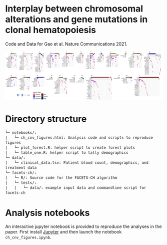 # Interplay between chromosomal alterations and gene mutations in clonal hematopoiesis
Code and Data for Gao et al. Nature Communications 2021.

![image](/onco.png)

# Directory structure
```
└─ notebooks/:
|   └─ ch_cnv_figures.html: Analysis code and scripts to reproduce figures
|   └─ plot_forest.R: helper script to create forest plots
|   └─ table_one.R: helper script to tally demographics
└─ data/:
|   └─ clinical_data.tsv: Patient blood count, demographics, and treatment data
└─ facets-ch/:
|   └─ R/: Source code for the FACETS-CH algorithm
|   └─ tests/:
|   |   └─ data/: example input data and commandline script for facets-ch
```
# Analysis notebooks
An interactive jupyter notebook is provided to reproduce the analyses in the paper. First install [Jupyter](https://jupyter.org/) and then launch the notebook `ch_cnv_figures.ipynb`.
